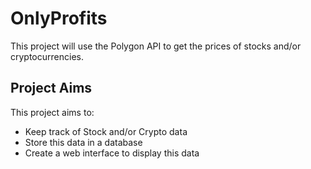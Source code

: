 # OnlyProfits
This project will use the Polygon API to get the prices of stocks and/or cryptocurrencies.

## Project Aims
This project aims to:
* Keep track of Stock and/or Crypto data
* Store this data in a database
* Create a web interface to display this data
